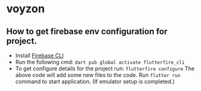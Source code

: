 # voyzon

## How to get firebase env configuration for project.
- Install [Firebase CLI](https://firebase.google.com/docs/cli#setup_update_cli)
- Run the following cmd: 
`dart pub global activate flutterfire_cli`
- To get configure details for the project run: `flutterfire configure`
The above code will add some new files to the code. Run `flutter run` command to start application. (If emulator setup is completed.)
